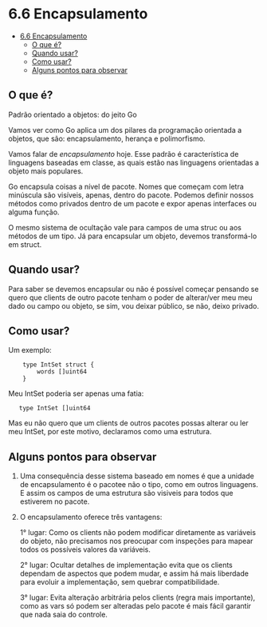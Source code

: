 # 6.6 Encapsulamento

- [6.6 Encapsulamento](#66-encapsulamento)
  - [O que é?](#o-que-é)
  - [Quando usar?](#quando-usar)
  - [Como usar?](#como-usar)
  - [Alguns pontos para observar](#alguns-pontos-para-observar)


## O que é?
Padrão orientado a objetos: do jeito Go

Vamos ver como Go aplica um dos pilares da programação orientada a objetos, que são: encapsulamento, herança e polimorfismo. 

Vamos falar de *encapsulamento* hoje. Esse padrão é característica de linguagens baseadas em classe, as quais estão nas linguagens orientadas a objeto mais populares.

Go encapsula coisas a nível de pacote. Nomes que começam com letra minúscula são visíveis, apenas, dentro do pacote. Podemos definir nossos métodos como privados dentro de um pacote e expor apenas interfaces ou alguma função.

O mesmo sistema de ocultação vale para campos de uma struc ou aos métodos de um tipo. Já para encapsular um objeto, devemos transformá-lo em struct.

## Quando usar?
Para saber se devemos encapsular ou não é possível começar pensando se quero que clients de outro pacote tenham o poder de alterar/ver meu meu dado ou campo ou objeto, se sim, vou deixar público, se não, deixo privado.

## Como usar?

Um exemplo:
``` 
    type IntSet struct {
        words []uint64
    }
 ```
 Meu IntSet poderia ser apenas uma fatia:
 ``` 
    type IntSet []uint64    
 ```
 
 Mas eu não quero que um clients de outros pacotes possas alterar ou ler meu IntSet, por este motivo, declaramos como uma estrutura.

 ## Alguns pontos para observar
 1. Uma consequência desse sistema baseado em nomes é que a unidade de encapsulamento é o pacotee não o tipo, como em outros linguagens. E assim os campos de uma estrutura são visiveis para todos que estiverem no pacote.


2. O encapsulamento oferece três vantagens:
   
   1° lugar: Como os clients não podem modificar diretamente as variáveis do objeto, não precisamos nos preocupar com inspeções para mapear todos os possíveis valores da variáveis.
   
   2° lugar: Ocultar detalhes de implementação evita que os clients dependam de aspectos que podem mudar, e assim há mais liberdade para evoluir a implementação, sem quebrar compatibilidade.

   3° lugar: Evita alteração arbitrária pelos clients (regra mais importante), como as vars só podem ser alteradas pelo pacote é mais fácil garantir que nada saia do controle.


